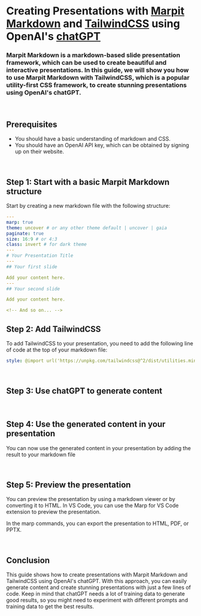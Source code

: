 # Creating Presentations with [Marpit Markdown](https://marpit.marp.app/) and [TailwindCSS](https://tailwindcss.com/) using OpenAI's [chatGPT](https://chat.openai.com/)

### Marpit Markdown is a markdown-based slide presentation framework, which can be used to create beautiful and interactive presentations. In this guide, we will show you how to use Marpit Markdown with TailwindCSS, which is a popular utility-first CSS framework, to create stunning presentations using OpenAI's chatGPT.

<br />

## Prerequisites

- You should have a basic understanding of markdown and CSS.
- You should have an OpenAI API key, which can be obtained by signing up on their website.

<br />

## Step 1: Start with a basic Marpit Markdown structure

Start by creating a new markdown file with the following structure:

```yaml
---
marp: true
theme: uncover # or any other theme default | uncover | gaia
paginate: true
size: 16:9 # or 4:3
class: invert # for dark theme
---
# Your Presentation Title
---
## Your first slide

Add your content here.
---
## Your second slide

Add your content here.

<!-- And so on... -->
```

## Step 2: Add TailwindCSS

To add TailwindCSS to your presentation, you need to add the following line of code at the top of your markdown file:

```yaml
style: @import url('https://unpkg.com/tailwindcss@^2/dist/utilities.min.css'); # you can also use any custom CSS file
```

<br />

## Step 3: Use chatGPT to generate content

<br />

## Step 4: Use the generated content in your presentation

You can now use the generated content in your presentation by adding the result to your markdown file

<br />

## Step 5: Preview the presentation

You can preview the presentation by using a markdown viewer or by converting it to HTML. In VS Code, you can use the Marp for VS Code extension to preview the presentation.

In the marp commands, you can export the presentation to HTML, PDF, or PPTX.

<br />

## Conclusion

This guide shows how to create presentations with Marpit Markdown and TailwindCSS using OpenAI's chatGPT. With this approach, you can easily generate content and create stunning presentations with just a few lines of code. Keep in mind that chatGPT needs a lot of training data to generate good results, so you might need to experiment with different prompts and training data to get the best results.
